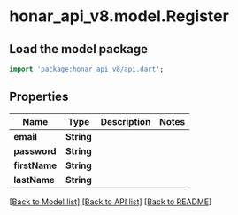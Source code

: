 # honar_api_v8.model.Register

## Load the model package

```dart
import 'package:honar_api_v8/api.dart';
```

## Properties

Name | Type | Description | Notes
------------ | ------------- | ------------- | -------------
**email** | **String** |  |
**password** | **String** |  |
**firstName** | **String** |  |
**lastName** | **String** |  |

[[Back to Model list]](../README.md#documentation-for-models) [[Back to API list]](../README.md#documentation-for-api-endpoints) [[Back to README]](../README.md)


